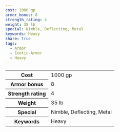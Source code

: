```yaml
---
cost: 1000 gp
armor_bonus: 8
strength_rating: 4
weight: 35 lb
special: Nimble, Deflecting, Metal
keywords: Heavy
share: true
tags:
  - Armor
  - Exotic-Armor
  - Heavy
---
```

<p><span dir="ltr" style="overflow-x: auto;"><table><tbody><tr><th dir="ltr">Cost</th><td dir="ltr">1000 gp</td></tr><tr><th dir="ltr">Armor bonus</th><td dir="auto">8</td></tr><tr><th dir="ltr">Strength rating</th><td dir="auto">4</td></tr><tr><th dir="ltr">Weight</th><td dir="ltr">35 lb</td></tr><tr><th dir="ltr">Special</th><td dir="ltr">Nimble, Deflecting, Metal</td></tr><tr><th dir="ltr">Keywords</th><td dir="ltr">Heavy</td></tr></tbody></table></span></p>